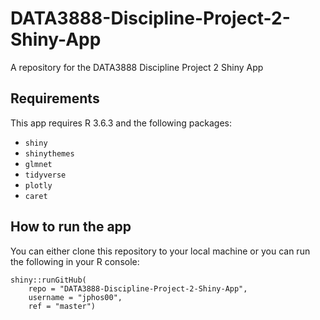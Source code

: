 # DATA3888-Discipline-Project-2-Shiny-App
A repository for the DATA3888 Discipline Project 2 Shiny App


## Requirements
This app requires R 3.6.3 and the following packages:

- `shiny`
- `shinythemes`
- `glmnet`
- `tidyverse`
- `plotly`
- `caret`

## How to run the app

You can either clone this repository to your local machine or you can run the following in your R console:

```
shiny::runGitHub(
    repo = "DATA3888-Discipline-Project-2-Shiny-App", 
    username = "jphos00", 
    ref = "master")
```
